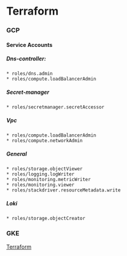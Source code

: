 # Terraform
### GCP
#### Service Accounts
##### Dns-controller:
    * roles/dns.admin
    * roles/compute.loadBalancerAdmin
##### Secret-manager
    * roles/secretmanager.secretAccessor
##### Vpc
    * roles/compute.loadBalancerAdmin
    * roles/compute.networkAdmin
##### General
    * roles/storage.objectViewer
    * roles/logging.logWriter
    * roles/monitoring.metricWriter
    * roles/monitoring.viewer
    * roles/stackdriver.resourceMetadata.write
##### Loki
    * roles/storage.objectCreator


### GKE
[Terraform](../../README.md)
